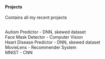 #### Projects

Contains all my recent projects </br>
 </br>

Autism Predictor - DNN, skewed dataset </br>
Face Mask Detector - Computer Vision </br>
Heart Disease Predictor - DNN, skewed dataset </br>
MovieLens - Recommender System </br>
MNIST - CNN </br>


